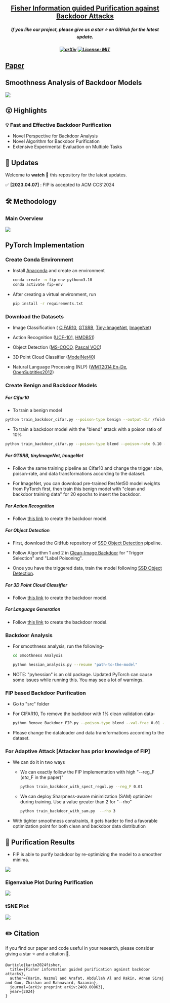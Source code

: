 
<h2 align="center"> <a href="https://github.com/nazmul-karim170/FIP-Fisher-Backdoor-Removal">Fisher Information guided Purification against Backdoor Attacks</a></h2>
<h5 align="center"> If you like our project, please give us a star ⭐ on GitHub for the latest update.  </h2>

<h5 align="center">

[![arXiv](https://img.shields.io/badge/Arxiv-2312.09313-b31b1b.svg?logo=arXiv)](https://arxiv.org/abs/2409.00863)
[![License: MIT](https://img.shields.io/badge/License-MIT-yellow.svg)](https://github.com/nazmul-karim170/FIP-Fisher-Backdoor-Removal/blob/main/LICENSE) 


</h5>

## [Paper](https://arxiv.org/abs/2409.00863) 

## Smoothness Analysis of Backdoor Models
<img src="assets/fip_analysis.png"/>

## 😮 Highlights


### 💡 Fast and Effective Backdoor Purification 
- Novel Perspective for Backdoor Analysis
- Novel Algorithm for Backdoor Purification
- Extensive Experimental Evaluation on Multiple Tasks


## 🚩 **Updates**

Welcome to **watch** 👀 this repository for the latest updates.

✅ **[2023.04.07]** : FIP is accepted to ACM CCS'2024



## 🛠️ Methodology

### Main Overview

<img src="assets/fip_summary.png"/>

## PyTorch Implementation 

### Create Conda Environment 

* Install <a href="https://docs.anaconda.com/anaconda/install/linux/">Anaconda</a> and create an environment
  
	```bash
	conda create -n fip-env python=3.10
 	conda activate fip-env
	```

* After creating a virtual environment, run
  
	```bash
	pip install -r requirements.txt
	```

### Download the Datasets

* Image Classification ( <a href="https://www.kaggle.com/c/cifar-10/data">CIFAR10</a>, <a href="https://kaggle.com/datasets/meowmeowmeowmeowmeow/gtsrb-german-traffic-sign/data">GTSRB</a>, <a href="https://www.kaggle.com/datasets/nikhilshingadiya/tinyimagenet200">Tiny-ImageNet</a>, <a href="https://www.kaggle.com/c/imagenet-object-localization-challenge/data">ImageNet</a>)

* Action Recognition (<a href="https://www.kaggle.com/datasets/pevogam/ucf101">UCF-101</a>, <a href="https://www.kaggle.com/datasets/easonlll/hmdb51">HMDB51</a>)

* Object Detection (<a href="https://www.kaggle.com/datasets/sabahesaraki/2017-2017">MS-COCO</a>, <a href="https://www.kaggle.com/datasets/gopalbhattrai/pascal-voc-2012-dataset">Pascal VOC</a>)
  
* 3D Point Cloud Classifier (<a href="https://www.kaggle.com/datasets/balraj98/modelnet40-princeton-3d-object-dataset">ModelNet40</a>)

* Natural Language Processing (NLP) (<a href="https://www.kaggle.com/datasets/mohamedlotfy50/wmt-2014-english-german">WMT2014 En-De</a>, <a href="https://opus.nlpl.eu/OpenSubtitles/corpus/version/OpenSubtitles">OpenSubtitles2012</a>)


### Create Benign and Backdoor Models 

##### For Cifar10

* To train a benign model

```bash
python train_backdoor_cifar.py --poison-type benign --output-dir /folder/to/save --gpuid 0 
```

* To train a backdoor model with the "blend" attack with a poison ratio of 10%

```bash
python train_backdoor_cifar.py --poison-type blend --poison-rate 0.10 --output-dir /folder/to/save --gpuid 0 
```

##### For GTSRB, tinyImageNet, ImageNet

* Follow the same training pipeline as Cifar10 and change the trigger size, poison-rate, and data transformations according to the dataset.
  
* For ImageNet, you can download pre-trained ResNet50 model weights from PyTorch first, then train this benign model with "clean and backdoor training data" for 20 epochs to insert the backdoor.

##### For Action Recognition

* Follow <a href="https://github.com/ShihaoZhaoZSH/Video-Backdoor-Attack">this link</a> to create the backdoor model.
  
##### For Object Detection 

* First, download the GitHub repository of <a href="https://github.com/sgrvinod/a-PyTorch-Tutorial-to-Object-Detection">SSD Object Detection</a> pipeline.

* Follow Algorithm 1 and 2 in  <a href="https://openreview.net/pdf?id=rFQfjDC9Mt ">Clean-Image Backdoor</a> for "Trigger Selection" and "Label Poisoning".

* Once you have the triggered data, train the model following <a href="https://github.com/sgrvinod/a-PyTorch-Tutorial-to-Object-Detection">SSD Object Detection</a>.

##### For 3D Point Cloud Classifier

* Follow <a href="https://github.com/zhenxianglance/PCBA">this link</a> to create the backdoor model.

##### For Language Generation

* Follow <a href="https://github.com/ShannonAI/backdoor_nlg">this link</a> to create the backdoor model.


### Backdoor Analysis

* For smoothness analysis, run the following-
	```bash
	cd Smoothness Analysis
	```

	```bash
	python hessian_analysis.py --resume "path-to-the-model"
	```
 
* NOTE: "pyhessian" is an old package. Updated PyTorch can cause some issues while running this. You may see a lot of warnings. 

### FIP based Backdoor Purification 
* Go to "src" folder

* For CIFAR10, To remove the backdoor with 1% clean validation data-
  
	```bash
	python Remove_Backdoor_FIP.py --poison-type blend --val-frac 0.01 --checkpoint "path/to/backdoor/model" --gpuid 0 
	```

* Please change the dataloader and data transformations according to the dataset.
   

### For Adaptive Attack [Attacker has prior knowledge of FIP]

* We can do it in two ways

 	* We can exactly follow the FIP implementation with high "--reg_F ($eta$_F in the paper)"
    
	   	```bash
		python train_backdoor_with_spect_regul.py --reg_F 0.01 
		```
  
 	* We can deploy Sharpness-aware minimization (SAM) optimizer during training. Use a value greater than 2 for "--rho"
    
	   	```bash
		python train_backdoor_with_sam.py  --rho 3
		```

 * With tighter smoothness constraints, it gets harder to find a favorable optimization point for both clean and backdoor data distribution
   
## 🚀 Purification Results
* FIP is able to purify backdoor by re-optimizing the model to a smoother minima. 

<img src="assets/fip_results.png"/>

### Eigenvalue Plot During Purification 

<img src="assets/fip_purification_and_runtime.png"/>

### tSNE Plot

<img src="assets/fip_tsne_plot.png"/>

## ✏️ Citation
If you find our paper and code useful in your research, please consider giving a star :star: and a citation :pencil:.

```
@article{karim2024fisher,
  title={Fisher information guided purification against backdoor attacks},
  author={Karim, Nazmul and Arafat, Abdullah Al and Rakin, Adnan Siraj and Guo, Zhishan and Rahnavard, Nazanin},
  journal={arXiv preprint arXiv:2409.00863},
  year={2024}
}
```
<!---->









	


